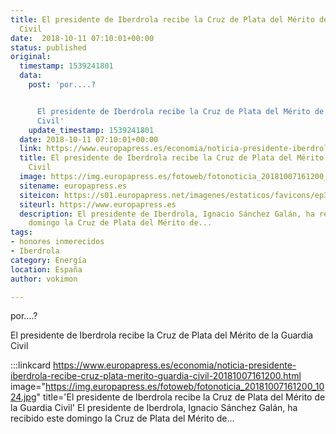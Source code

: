 ```yaml
---
title: El presidente de Iberdrola recibe la Cruz de Plata del Mérito de la Guardia
  Civil
date:  2018-10-11 07:10:01+00:00
status: published
original:
  timestamp: 1539241801
  data:
    post: 'por....?


      El presidente de Iberdrola recibe la Cruz de Plata del Mérito de la Guardia
      Civil'
    update_timestamp: 1539241801
  date: 2018-10-11 07:10:01+00:00
  link: https://www.europapress.es/economia/noticia-presidente-iberdrola-recibe-cruz-plata-merito-guardia-civil-20181007161200.html
  title: El presidente de Iberdrola recibe la Cruz de Plata del Mérito de la Guardia
    Civil
  image: https://img.europapress.es/fotoweb/fotonoticia_20181007161200_1024.jpg
  sitename: europapress.es
  siteicon: https://s01.europapress.net/imagenes/estaticos/favicons/ep3/icon/favicon-32.ico
  siteurl: https://www.europapress.es
  description: El presidente de Iberdrola, Ignacio Sánchez Galán, ha recibido este
    domingo la Cruz de Plata del Mérito de...
tags:
- honores inmerecidos
- Iberdrola
category: Energía
location: España
author: vokimon

---
```

por....?

El presidente de Iberdrola recibe la Cruz de Plata del Mérito de la Guardia Civil

:::linkcard https://www.europapress.es/economia/noticia-presidente-iberdrola-recibe-cruz-plata-merito-guardia-civil-20181007161200.html image="https://img.europapress.es/fotoweb/fotonoticia_20181007161200_1024.jpg" title='El presidente de Iberdrola recibe la Cruz de Plata del Mérito de la Guardia Civil'
    El presidente de Iberdrola, Ignacio Sánchez Galán, ha recibido este domingo la Cruz de Plata del Mérito de...

